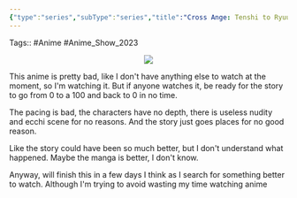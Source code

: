 ```yaml
---
{"type":"series","subType":"series","title":"Cross Ange: Tenshi to Ryuu no Rondo","englishTitle":"Cross Ange: Rondo of Angel and Dragon","year":2014,"dataSource":"MALAPI","url":"https://myanimelist.net/anime/25731/Cross_Ange__Tenshi_to_Ryuu_no_Rondo","id":25731,"genres":["Action","Fantasy","Sci-Fi"],"studios":["Sunrise"],"episodes":25,"duration":"23 min per ep","onlineRating":7.39,"actors":null,"image":"https://cdn.myanimelist.net/images/anime/2/67515.jpg","released":true,"streamingServices":null,"airing":false,"airedFrom":"05/10/2014","airedTo":"29/03/2015","watched":true,"lastWatched":"","personalRating":7.2,"tags":["mediaDB/tv/series"],"dg-publish":true,"status":"🟢 watched","dateWatched":"2023-03-01","rating":"⭐ 7","permalink":"/media-db/series/cross-ange-tenshi-to-ryuu-no-rondo-2014/","dgPassFrontmatter":true,"noteIcon":"1","created":"2023-11-14T21:08:36.338+05:30","updated":"2023-12-22T23:04:55.848+05:30"}
---
```


Tags:: #Anime #Anime_Show_2023 

<center><img src="https://cdn.myanimelist.net/images/anime/2/67515.jpg"></center>

This anime is pretty bad, like I don't have anything else to watch at the moment, so I'm watching it.
But if anyone watches it, be ready for the story to go from 0 to a 100 and back to 0 in no time.

The pacing is bad, the characters have no depth, there is useless nudity and ecchi scene for no reasons. And the story just goes places for no good reason.

Like the story could have been so much better, but I don't understand what happened. Maybe the manga is better, I don't know.

Anyway, will finish this in a few days I think as I search for something better to watch. Although I'm trying to avoid wasting my time watching anime